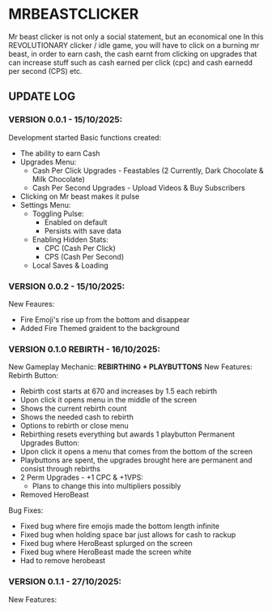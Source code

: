 # MRBEASTCLICKER
Mr beast clicker is not only a social statement, but an economical one
In this REVOLUTIONARY clicker / idle game, you will have to click on a
burning mr beast, in order to earn cash, the cash earnt from clicking
on upgrades that can increase stuff such as cash earned per click (cpc)
and cash earnedd per second (CPS) etc.

## UPDATE LOG
### VERSION 0.0.1 - 15/10/2025:
Development started
Basic functions created:
- The ability to earn Cash
- Upgrades Menu:
  - Cash Per Click Upgrades - Feastables (2 Currently, Dark Chocolate & Milk Chocolate)
  - Cash Per Second Upgrades - Upload Videos & Buy Subscribers
- Clicking on Mr beast makes it pulse
- Settings Menu:
  - Toggling Pulse:
    - Enabled on default
    - Persists with save data
  - Enabling Hidden Stats:
    - CPC (Cash Per Click)
    - CPS (Cash Per Second)
  - Local Saves & Loading
### VERSION 0.0.2 - 15/10/2025:
New Feaures:
- Fire Emoji's rise up from the bottom and disappear
- Added Fire Themed graident to the background
### VERSION 0.1.0 REBIRTH - 16/10/2025:
New Gameplay Mechanic:
**REBIRTHING + PLAYBUTTONS**
New Features:
Rebirth Button:
- Rebirth cost starts at 670 and increases by 1.5 each rebirth
- Upon click it opens menu in the middle of the screen
- Shows the current rebirth count
- Shows the needed cash to rebirth
- Options to rebirth or close menu
- Rebirthing resets everything but awards 1 playbutton
Permanent Upgrades Button:
- Upon click it opens a menu that comes from the bottom of the screen
- Playbuttons are spent, the upgrades brought here are permanent and consist through rebirths
- 2 Perm Upgrades - +1 CPC & +1VPS:
  - Plans to change this into multipliers possibly
- Removed HeroBeast

Bug Fixes:
- Fixed bug where fire emojis made the bottom length infinite
- Fixed bug when holding space bar just allows for cash to rackup
- Fixed bug where HeroBeast splurged on the screen
- Fixed bug where HeroBeast made the screen white
- Had to remove herobeast
### VERSION 0.1.1 - 27/10/2025:
New Features:

